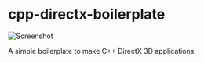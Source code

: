 # cpp-directx-boilerplate

![Screenshot](https://raw.githubusercontent.com/thdoteo/cpp-directx-boilerplate/master/docs/screenshot.png)  

A simple boilerplate to make C++ DirectX 3D applications. 